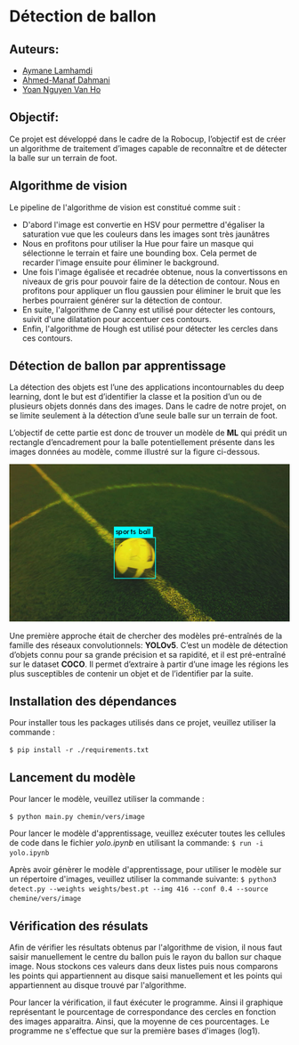 # Détection de ballon

## Auteurs:

-   [Aymane Lamhamdi](Aymane.Lamhamdi@enseirb-matmeca.fr)
-   [Ahmed-Manaf Dahmani](Ahmed-manaf.Dahmani@enseirb-matmeca.fr)
-   [Yoan Nguyen Van Ho](yoan.nguyen_van_ho@bordeaux-inp.fr)

## Objectif:

Ce projet est développé dans le cadre de la Robocup, l’objectif est de créer un algorithme de traitement d’images capable de reconnaître et de détecter la balle sur un terrain de foot. 

## Algorithme de vision

Le pipeline de l'algorithme de vision est constitué comme suit :

- D'abord l'image est convertie en HSV pour permettre d'égaliser la saturation vue que les couleurs dans les images sont très jaunâtres
- Nous en profitons pour utiliser la Hue pour faire un masque qui sélectionne le terrain et faire une bounding box. Cela permet de recarder l'image ensuite pour éliminer le background.
- Une fois l'image égalisée et recadrée obtenue, nous la convertissons en niveaux de gris pour pouvoir faire de la détection de contour. Nous en profitons pour appliquer un flou gaussien pour éliminer le bruit que les herbes pourraient générer sur la détection de contour.
- En suite, l'algorithme de Canny est utilisé pour détecter les contours, suivit d'une dilatation pour accentuer ces contours.
- Enfin, l'algorithme de Hough est utilisé pour détecter les cercles dans ces contours.

## Détection de ballon par apprentissage

La détection des objets est l’une des applications incontournables du deep learning, dont le but est d’identifier la classe et la position d’un ou de plusieurs objets donnés dans  des images. Dans le cadre de notre projet, on se limite seulement à la détection d’une seule balle sur un terrain de foot.

L’objectif de cette partie est donc de trouver un modèle de **ML** qui prédit un rectangle d’encadrement pour la balle potentiellement présente dans les images données au modèle, comme illustré sur la figure ci-dessous.

![](./ball_yolo.png)

Une première approche était de chercher des modèles pré-entraînés de la famille des réseaux convolutionnels: **YOLOv5**. C’est un modèle de détection d’objets connu pour sa grande précision et sa rapidité, et il est pré-entraîné sur le dataset **COCO**. Il permet d’extraire à partir d’une image les régions les plus susceptibles de contenir un objet et de l’identifier par la suite.


## Installation des dépendances 

Pour installer tous les packages utilisés dans ce projet, veuillez utiliser la commande :

```$ pip install -r ./requirements.txt```

## Lancement du modèle

Pour lancer le modèle, veuillez utiliser la commande :
   
```$ python main.py chemin/vers/image```

Pour lancer le modèle d'apprentissage, veuillez exécuter toutes les cellules de code dans le fichier *yolo.ipynb* en utilisant la commande:
```$ run -i yolo.ipynb```

Après avoir génèrer le modèle d'apprentissage, pour utiliser le modèle sur un répertoire d'images, veuillez utiliser la commande suivante:
```$ python3 detect.py --weights weights/best.pt --img 416 --conf 0.4 --source chemine/vers/image ```

## Vérification des résulats 

Afin de vérifier les résultats obtenus par l'algorithme de vision, il nous faut saisir manuellement le centre du ballon puis le rayon du ballon sur chaque image. Nous stockons ces valeurs dans deux listes puis nous comparons les points qui appartiennent au disque saisi manuellement et les points qui appartiennent au disque trouvé par l'algorithme.

Pour lancer la vérification, il faut éxécuter le programme. Ainsi il graphique représentant le pourcentage de correspondance des cercles en fonction des images apparaitra. Ainsi, que la moyenne de ces pourcentages. Le programme ne s'effectue que sur la première bases d'images (log1).